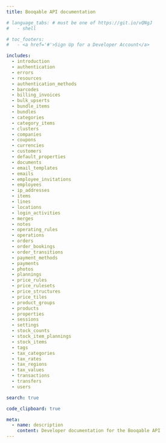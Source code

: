 ```yaml
---
title: Booqable API documentation

# language_tabs: # must be one of https://git.io/vQNgJ
#   - shell

# toc_footers:
#   - <a href='#'>Sign Up for a Developer Account</a>

includes:
  - introduction
  - authentication
  - errors
  - resources
  - authentication_methods
  - barcodes
  - billing_invoices
  - bulk_upserts
  - bundle_items
  - bundles
  - categories
  - category_items
  - clusters
  - companies
  - coupons
  - currencies
  - customers
  - default_properties
  - documents
  - email_templates
  - emails
  - employee_invitations
  - employees
  - ip_addresses
  - items
  - lines
  - locations
  - login_activities
  - merges
  - notes
  - operating_rules
  - operations
  - orders
  - order_bookings
  - order_transitions
  - payment_methods
  - payments
  - photos
  - plannings
  - price_rules
  - price_rulesets
  - price_structures
  - price_tiles
  - product_groups
  - products
  - properties
  - sessions
  - settings
  - stock_counts
  - stock_item_plannings
  - stock_items
  - tags
  - tax_categories
  - tax_rates
  - tax_regions
  - tax_values
  - transactions
  - transfers
  - users

search: true

code_clipboard: true

meta:
  - name: description
    content: Developer documentation for the Booqable API
---
```

